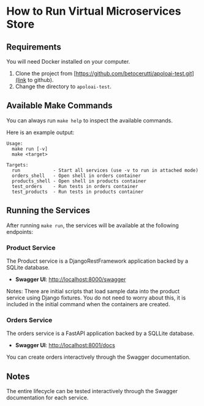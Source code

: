 # How to Run Virtual Microservices Store

## Requirements

You will need Docker installed on your computer.

1. Clone the project from [https://github.com/betocerutti/apoloai-test.git](link to github).
2. Change the directory to `apoloai-test`.

## Available Make Commands

You can always run `make help` to inspect the available commands.

Here is an example output:

```
Usage:
  make run [-v]
  make <target>

Targets:
  run            - Start all services (use -v to run in attached mode)
  orders_shell   - Open shell in orders container
  products_shell - Open shell in products container
  test_orders    - Run tests in orders container
  test_products  - Run tests in products container
```

## Running the Services

After running `make run`, the services will be available at the following endpoints:

### Product Service

The Product service is a DjangoRestFramework application backed by a SQLite database.

- **Swagger UI**: [http://localhost:8000/swagger](http://localhost:8000/swagger)

Notes: There are initial scripts that load sample data into the product service using Django fixtures. You do not need to worry about this, it is included in the initial command when the containers are created.

### Orders Service

The orders service is a FastAPI application backed by a SQLLite database. 

- **Swagger UI**: [http://localhost:8001/docs](http://localhost:8001/docs)

You can create orders interactively through the Swagger documentation.

## Notes

The entire lifecycle can be tested interactively through the Swagger documentation for each service.



